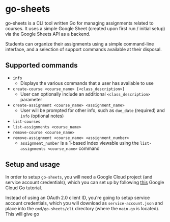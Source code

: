 # go-sheets
go-sheets is a CLI tool written Go for managing assignments related to courses. It uses a simple Google Sheet (created upon first run / initial setup) via the Google Sheets API as a backend. 

Students can organize their assignments using a simple command-line interface, and a selection of support commands available at their disposal. 

## Supported commands
- `info`
    - Displays the various commands that a user has available to use
- `create-course <course_name> [<class_description>]`
    - User can optionally include an additional `<class_description>` parameter 
- `create-assignment <course_name> <assignment_name>` 
    - User will be prompted for other info, such as `due_date` (required) and `info` (optional notes)
- `list-courses` 
- `list-assignments <course_name>`
- `remove-course <course_name>`
- `remove-assignment <course_name> <assignment_number>`
    - `assignment_number` is a 1-based index viewable using the `list-assignments <course_name>` command

## Setup and usage
In order to setup `go-sheets`, you will need a Google Cloud project (and service account credentials), which you can set up by following [this](https://developers.google.com/sheets/api/quickstart/go) Google Cloud Go tutorial.

Instead of using an OAuth 2.0 client ID, you're going to setup service account credentials, which you will download as `service-account.json` and place into the `cmd/go-sheets/cli` directory (where the `main.go` is located). This will give go